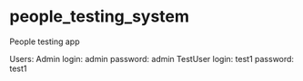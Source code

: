 # people_testing_system
People testing app

Users:
Admin     login: admin
       password: admin
TestUser  login: test1
       password: test1
